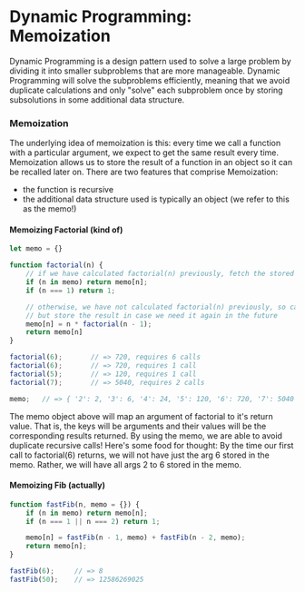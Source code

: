 # Dynamic Programming: Memoization

Dynamic Programming is a design pattern used to solve a large problem by dividing it into smaller subproblems that are more manageable. Dynamic Programming will solve the subproblems efficiently, meaning that we avoid duplicate calculations and only "solve" each subproblem once by storing subsolutions in some additional data structure. 

### **Memoization**

The underlying idea of memoization is this: every time we call a function with a particular argument, we expect to get the same result every time. Memoization allows us to store the result of a function in an object so it can be recalled later on. There are two features that comprise Memoization:

* the function is recursive
* the additional data structure used is typically an object (we refer to this as the memo!)

#### Memoizing Factorial (kind of)

```javascript
let memo = {}

function factorial(n) {
    // if we have calculated factorial(n) previously, fetch the stored result in memo
    if (n in memo) return memo[n];
    if (n === 1) return 1;

    // otherwise, we have not calculated factorial(n) previously, so calculate it now,
    // but store the result in case we need it again in the future
    memo[n] = n * factorial(n - 1);
    return memo[n]
}

factorial(6);       // => 720, requires 6 calls
factorial(6);       // => 720, requires 1 call
factorial(5);       // => 120, requires 1 call
factorial(7);       // => 5040, requires 2 calls

memo;   // => { '2': 2, '3': 6, '4': 24, '5': 120, '6': 720, '7': 5040 }
```

The memo object above will map an argument of factorial to it's return value. That is, the keys will be arguments and their values will be the corresponding results returned. By using the memo, we are able to avoid duplicate recursive calls! Here's some food for thought: By the time our first call to factorial(6) returns, we will not have just the arg 6 stored in the memo. Rather, we will have all args 2 to 6 stored in the memo.

#### Memoizing Fib (actually)

```javascript
function fastFib(n, memo = {}) {
    if (n in memo) return memo[n];
    if (n === 1 || n === 2) return 1;

    memo[n] = fastFib(n - 1, memo) + fastFib(n - 2, memo);
    return memo[n];
}

fastFib(6);     // => 8
fastFib(50);    // => 12586269025
```